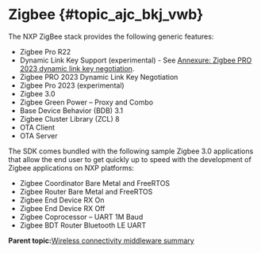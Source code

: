 # Zigbee {#topic_ajc_bkj_vwb}

The NXP ZigBee stack provides the following generic features:

-   Zigbee Pro R22
-   Dynamic Link Key Support \(experimental\) - See [Annexure: Zigbee PRO 2023 dynamic link key negotiation](zigbee_pro_2023_dynamic_link_key_negotiation.md).
-   Zigbee PRO 2023 Dynamic Link Key Negotiation
-   Zigbee Pro 2023 \(experimental\)
-   Zigbee 3.0
-   Zigbee Green Power – Proxy and Combo
-   Base Device Behavior \(BDB\) 3.1
-   Zigbee Cluster Library \(ZCL\) 8
-   OTA Client
-   OTA Server

The SDK comes bundled with the following sample Zigbee 3.0 applications that allow the end user to get quickly up to speed with the development of Zigbee applications on NXP platforms:

-   Zigbee Coordinator Bare Metal and FreeRTOS
-   Zigbee Router Bare Metal and FreeRTOS
-   Zigbee End Device RX On
-   Zigbee End Device RX Off
-   Zigbee Coprocessor – UART 1M Baud
-   Zigbee BDT Router Bluetooth LE UART

**Parent topic:**[Wireless connectivity middleware summary](../topics/wireless_connectivity_middleware_summary.md)

